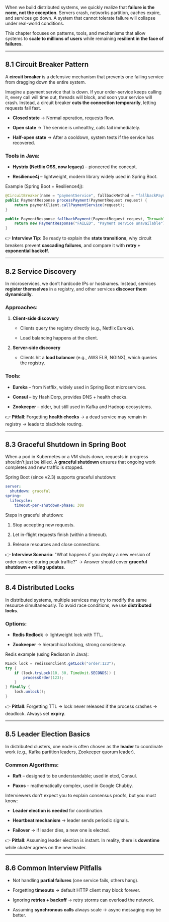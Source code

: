 When we build distributed systems, we quickly realize that **failure is the norm, not the exception**. Servers crash, networks partition, caches expire, and services go down. A system that cannot tolerate failure will collapse under real-world conditions.

This chapter focuses on patterns, tools, and mechanisms that allow systems to **scale to millions of users** while remaining **resilient in the face of failures**.

---

## **8.1 Circuit Breaker Pattern**

A **circuit breaker** is a defensive mechanism that prevents one failing service from dragging down the entire system.

Imagine a payment service that is down. If your order-service keeps calling it, every call will time out, threads will block, and soon your service will crash. Instead, a circuit breaker **cuts the connection temporarily**, letting requests fail fast.

- **Closed state** → Normal operation, requests flow.
    
- **Open state** → The service is unhealthy, calls fail immediately.
    
- **Half-open state** → After a cooldown, system tests if the service has recovered.
    

### Tools in Java:

- **Hystrix (Netflix OSS, now legacy)** – pioneered the concept.
    
- **Resilience4j** – lightweight, modern library widely used in Spring Boot.
    

Example (Spring Boot + Resilience4j):

```java
@CircuitBreaker(name = "paymentService", fallbackMethod = "fallbackPayment")
public PaymentResponse processPayment(PaymentRequest request) {
    return paymentClient.callPaymentService(request);
}

public PaymentResponse fallbackPayment(PaymentRequest request, Throwable ex) {
    return new PaymentResponse("FAILED", "Payment service unavailable");
}
```

👉 **Interview Tip**: Be ready to explain the **state transitions**, why circuit breakers prevent **cascading failures**, and compare it with **retry + exponential backoff**.

---

## **8.2 Service Discovery**

In microservices, we don’t hardcode IPs or hostnames. Instead, services **register themselves** in a registry, and other services **discover them dynamically**.

### Approaches:

1. **Client-side discovery**
    
    - Clients query the registry directly (e.g., Netflix Eureka).
        
    - Load balancing happens at the client.
        
2. **Server-side discovery**
    
    - Clients hit a **load balancer** (e.g., AWS ELB, NGINX), which queries the registry.
        

### Tools:

- **Eureka** – from Netflix, widely used in Spring Boot microservices.
    
- **Consul** – by HashiCorp, provides DNS + health checks.
    
- **Zookeeper** – older, but still used in Kafka and Hadoop ecosystems.
    

👉 **Pitfall**: Forgetting **health checks** → a dead service may remain in registry → leads to blackhole routing.

---

## **8.3 Graceful Shutdown in Spring Boot**

When a pod in Kubernetes or a VM shuts down, requests in progress shouldn’t just be killed. A **graceful shutdown** ensures that ongoing work completes and new traffic is stopped.

Spring Boot (since v2.3) supports graceful shutdown:

```yaml
server:
  shutdown: graceful
spring:
  lifecycle:
    timeout-per-shutdown-phase: 30s
```

Steps in graceful shutdown:

1. Stop accepting new requests.
    
2. Let in-flight requests finish (within a timeout).
    
3. Release resources and close connections.
    

👉 **Interview Scenario**: "What happens if you deploy a new version of order-service during peak traffic?" → Answer should cover **graceful shutdown + rolling updates**.

---

## **8.4 Distributed Locks**

In distributed systems, multiple services may try to modify the same resource simultaneously. To avoid race conditions, we use **distributed locks**.

### Options:

- **Redis Redlock** → lightweight lock with TTL.
    
- **Zookeeper** → hierarchical locking, strong consistency.
    

Redis example (using Redisson in Java):

```java
RLock lock = redissonClient.getLock("order:123");
try {
    if (lock.tryLock(10, 30, TimeUnit.SECONDS)) {
        processOrder(123);
    }
} finally {
    lock.unlock();
}
```

👉 **Pitfall**: Forgetting TTL → lock never released if the process crashes → deadlock. Always set **expiry**.

---

## **8.5 Leader Election Basics**

In distributed clusters, one node is often chosen as the **leader** to coordinate work (e.g., Kafka partition leaders, Zookeeper quorum leader).

### Common Algorithms:

- **Raft** – designed to be understandable; used in etcd, Consul.
    
- **Paxos** – mathematically complex, used in Google Chubby.
    

Interviewers don’t expect you to explain consensus proofs, but you must know:

- **Leader election is needed** for coordination.
    
- **Heartbeat mechanism** → leader sends periodic signals.
    
- **Failover** → if leader dies, a new one is elected.
    

👉 **Pitfall**: Assuming leader election is instant. In reality, there is **downtime** while cluster agrees on the new leader.

---

## **8.6 Common Interview Pitfalls**

- Not handling **partial failures** (one service fails, others hang).
    
- Forgetting **timeouts** → default HTTP client may block forever.
    
- Ignoring **retries + backoff** → retry storms can overload the network.
    
- Assuming **synchronous calls** always scale → async messaging may be better.
    